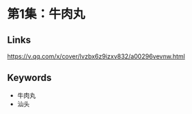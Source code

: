 # 第1集：牛肉丸

## Links

<https://v.qq.com/x/cover/lvzbx6z9izxv832/a00296vevnw.html>

## Keywords

* 牛肉丸
* 汕头